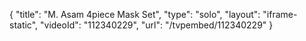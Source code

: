 {
    "title": "M. Asam 4piece Mask Set",
    "type": "solo",
    "layout": "iframe-static",
    "videoId": "112340229",
    "url": "\/tvpembed\/112340229"
}